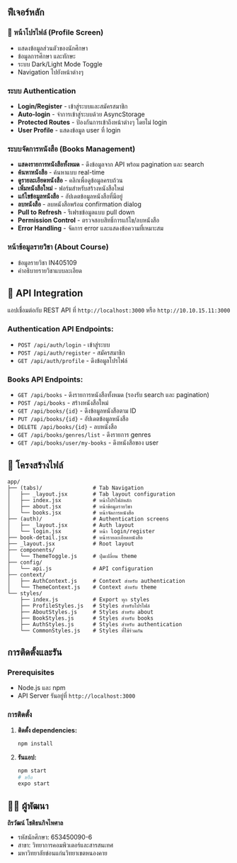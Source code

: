 
## ฟีเจอร์หลัก

### 📱 หน้าโปรไฟล์ (Profile Screen)
- แสดงข้อมูลส่วนตัวของนักศึกษา
- ข้อมูลการศึกษา และทักษะ
- ระบบ Dark/Light Mode Toggle
- Navigation ไปยังหน้าต่างๆ

### ระบบ Authentication
- **Login/Register** - เข้าสู่ระบบและสมัครสมาชิก
- **Auto-login** - จำการเข้าสู่ระบบด้วย AsyncStorage
- **Protected Routes** - ป้องกันการเข้าถึงหน้าต่างๆ โดยไม่ login
- **User Profile** - แสดงข้อมูล user ที่ login

### ระบบจัดการหนังสือ (Books Management)
- **แสดงรายการหนังสือทั้งหมด** - ดึงข้อมูลจาก API พร้อม pagination และ search
- **ค้นหาหนังสือ** - ค้นหาแบบ real-time
- **ดูรายละเอียดหนังสือ** - คลิกเพื่อดูข้อมูลครบถ้วน
- **เพิ่มหนังสือใหม่** - ฟอร์มสำหรับสร้างหนังสือใหม่
- **แก้ไขข้อมูลหนังสือ** - อัปเดตข้อมูลหนังสือที่มีอยู่
- **ลบหนังสือ** - ลบหนังสือพร้อม confirmation dialog
- **Pull to Refresh** - รีเฟรชข้อมูลแบบ pull down
- **Permission Control** - ตรวจสอบสิทธิ์การแก้ไข/ลบหนังสือ
- **Error Handling** - จัดการ error และแสดงข้อความที่เหมาะสม

### หน้าข้อมูลรายวิชา (About Course)
- ข้อมูลรายวิชา IN405109
- คำอธิบายรายวิชาแบบละเอียด

## 🔌 API Integration
แอปเชื่อมต่อกับ REST API ที่ `http://localhost:3000` หรือ `http://10.10.15.11:3000`
### Authentication API Endpoints:
- `POST /api/auth/login` - เข้าสู่ระบบ
- `POST /api/auth/register` - สมัครสมาชิก
- `GET /api/auth/profile` - ดึงข้อมูลโปรไฟล์
### Books API Endpoints:
- `GET /api/books` - ดึงรายการหนังสือทั้งหมด (รองรับ search และ pagination)
- `POST /api/books` - สร้างหนังสือใหม่
- `GET /api/books/{id}` - ดึงข้อมูลหนังสือตาม ID
- `PUT /api/books/{id}` - อัปเดตข้อมูลหนังสือ
- `DELETE /api/books/{id}` - ลบหนังสือ
- `GET /api/books/genres/list` - ดึงรายการ genres
- `GET /api/books/user/my-books` - ดึงหนังสือของ user

## 📁 โครงสร้างไฟล์

```
app/
├── (tabs)/                # Tab Navigation
│   ├── _layout.jsx        # Tab layout configuration
│   ├── index.jsx          # หน้าโปรไฟล์หลัก
│   ├── about.jsx          # หน้าข้อมูลรายวิชา
│   └── books.jsx          # หน้าจัดการหนังสือ
├── (auth)/                # Authentication screens
│   ├── _layout.jsx        # Auth layout
│   └── login.jsx          # หน้า login/register
├── book-detail.jsx        # หน้ารายละเอียดหนังสือ
├── _layout.jsx            # Root layout
├── components/
│   └── ThemeToggle.js     # ปุ่มเปลี่ยน theme
├── config/
│   └── api.js             # API configuration
├── context/
│   ├── AuthContext.js     # Context สำหรับ authentication
│   └── ThemeContext.js    # Context สำหรับ theme
└── styles/
    ├── index.js           # Export ทุก styles
    ├── ProfileStyles.js   # Styles สำหรับโปรไฟล์
    ├── AboutStyles.js     # Styles สำหรับ about
    ├── BookStyles.js      # Styles สำหรับ books
    ├── AuthStyles.js      # Styles สำหรับ authentication
    └── CommonStyles.js    # Styles ที่ใช้ร่วมกัน
```

## การติดตั้งและรัน

### Prerequisites
- Node.js และ npm
- API Server รันอยู่ที่ `http://localhost:3000`

### การติดตั้ง
1. **ติดตั้ง dependencies:**
   ```bash
   npm install
   ```

2. **รันแอป:**
   ```bash
   npm start
   # หรือ
   expo start
   ```
   
## 👨‍🎓 ผู้พัฒนา

**ถิรวัฒน์ โชติธนกิจไพศาล**
- รหัสนักศึกษา: 653450090-6
- สาขา: วิทยาการคอมพิวเตอร์และสารสนเทศ
- มหาวิทยาลัยข่อนแก่นวิทยาเขตหนองคาย
